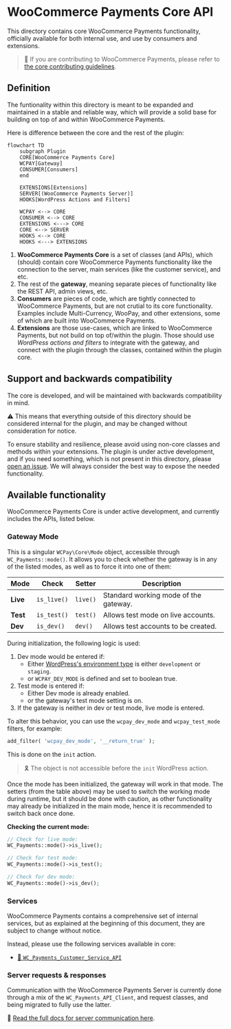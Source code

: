 # WooCommerce Payments Core API

This directory contains core WooCommerce Payments functionality, officially available for both internal use, and use by consumers and extensions.

> 🔗 If you are contributing to WooCommerce Payments, please refer to [the core contributing guidelines](CONTRIBUTING.md).

## Definition

The funtionality within this directory is meant to be expanded and maintained in a stable and reliable way, which will provide a solid base for building on top of and within WooCommerce Payments.

Here is difference between the core and the rest of the plugin:

```mermaid
flowchart TD
    subgraph Plugin
    CORE[WooCommerce Payments Core]
    WCPAY[Gateway]
    CONSUMER[Consumers]
    end

    EXTENSIONS[Extensions]
    SERVER[(WooCommerce Payments Server)]
    HOOKS[WordPress Actions and Filters]

    WCPAY <--> CORE
    CONSUMER <--> CORE
    EXTENSIONS <---> CORE
    CORE <--> SERVER
    HOOKS <--> CORE
    HOOKS <---> EXTENSIONS
```

1. __WooCommerce Payments Core__ is a set of classes (and APIs), which (should) contain core WooCommerce Payments functionality like the connection to the server, main services (like the customer service), and etc.
2. The rest of the __gateway__, meaning separate pieces of functionality like the REST API, admin views, etc.
3. __Consumers__ are pieces of code, which are tightly connected to WooCommerce Payments, but are not crutial to its core functionality. Examples include Multi-Currency, WooPay, and other extensions, some of which are built into WooCommerce Payments.
4. __Extensions__ are those use-cases, which are linked to WooCommerce Payments, but not build on top of/within the plugin. Those should use *WordPress actions and filters* to integrate with the gateway, and connect with the plugin through the classes, contained within the plugin core.

## Support and backwards compatibility

The core is developed, and will be maintained with backwards compatibility in mind.

⚠️ This means that everything outside of this directory should be considered internal for the plugin, and may be changed without consideration for notice.

To ensure stability and resilience, please avoid using non-core classes and methods within your extensions. The plugin is under active development, and if you need something, which is not present in this directory, please [open an issue](https://github.com/Automattic/woocommerce-payments/issues/new/). We will always consider the best way to expose the needed functionality.

## Available functionality

WooCommerce Payments Core is under active development, and currently includes the APIs, listed below.

### Gateway Mode

This is a singular `WCPay\Core\Mode` object, accessible through `WC_Payments::mode()`. It allows you to check whether the gateway is in any of the listed modes, as well as to force it into one of them:

| Mode     | Check      | Setter   | Description                           |
|----------|------------|----------|---------------------------------------|
| __Live__ | `is_live()`| `live()` | Standard working mode of the gateway. |
| __Test__ | `is_test()`| `test()` | Allows test mode on live accounts.    |
| __Dev__  | `is_dev()` | `dev()`  | Allows test accounts to be created.   |

During initialization, the following logic is used:

1. Dev mode would be entered if:
    - Either [WordPress's environment type](https://developer.wordpress.org/reference/functions/wp_get_environment_type/#description) is either `development` or 		`staging`.
    - or `WCPAY_DEV_MODE` is defined and set to boolean true.
2. Test mode is entered if:
    - Either Dev mode is already enabled.
    - or the gateway's test mode setting is on.
3. If the gateway is neither in dev or test mode, live mode is entered.

To alter this behavior, you can use the `wcpay_dev_mode` and `wcpay_test_mode` filters, for example:

```php
add_filter( 'wcpay_dev_mode', '__return_true' );
```

This is done on the `init` action.

> 🎗️ The object is not accessible before the `init` WordPress action.

Once the mode has been initialized, the gateway will work in that mode. The setters (from the table above) may be used to switch the working mode during runtime, but it should be done with caution, as other functionality may already be initialized in the main mode, hence it is recommended to switch back once done.

__Checking the current mode:__

```php
// Check for live mode:
WC_Payments::mode()->is_live();

// Check for test mode:
WC_Payments::mode()->is_test();

// Check for dev mode:
WC_Payments::mode()->is_dev();
```

### Services

WooCommerce Payments contains a comprehensive set of internal services, but as explained at the beginning of this document, they are subject to change without notice.

Instead, please use the following services available in core:

- [🔗 `WC_Payments_Customer_Service_API`](services/customer-service.md)

### Server requests & responses

Communication with the WooCommerce Payments Server is currently done through a mix of the `WC_Payments_API_Client`, and request classes, and being migrated to fully use the latter.

🔗 [Read the full docs for server communication here](server/README.md).
